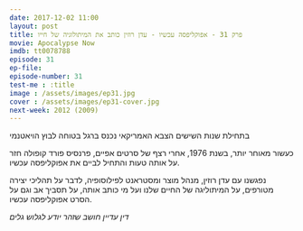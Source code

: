 ```yaml
---
date: 2017-12-02 11:00
layout: post
title: פרק 31 - אפוקליפסה עכשיו - עדן רוזין כותב את המיתולוגיה של חייו
movie: Apocalypse Now
imdb: tt0078788
episode: 31
ep-file: 
episode-number: 31
test-me : :title
image : /assets/images/ep31.jpg
cover : /assets/images/ep31-cover.jpg
next-week: 2012 (2009)
---
```

בתחילת שנות השישים הצבא האמריקאי נכנס ברגל בטוחה לבוץ הויאטנמי

כעשור מאוחר יותר, בשנת 1976, אחרי רצף של סרטים אפיים, פרנסיס פורד קופולה חזר על אותה טעות והתחיל לביים את אפוקליפסה עכשיו.



נפגשנו עם עדן רוזין, מנהל מוצר ומסטראנט לפילוסופיה, לדבר על תהליכי יצירה מטורפים, על המיתוליגה של החיים שלנו ועל מי כותב אותה, על תסביך אב וגם על הסרט אפוקליפסה עכשיו.



*דין עדיין חושב שזהר יודע לגלוש גלים*




